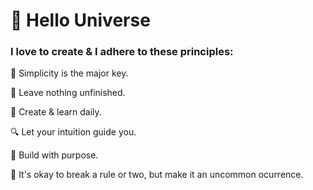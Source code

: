 # :ocean: Hello Universe

### I love to create & I adhere to these principles:

:octopus: Simplicity is the major key.  

:tropical_fish: Leave nothing unfinished.  

:balloon: Create & learn daily.  

:mag: Let your intuition guide you.  

:lollipop: Build with purpose.  

:cactus: It's okay to break a rule or two, but make it an uncommon ocurrence.

